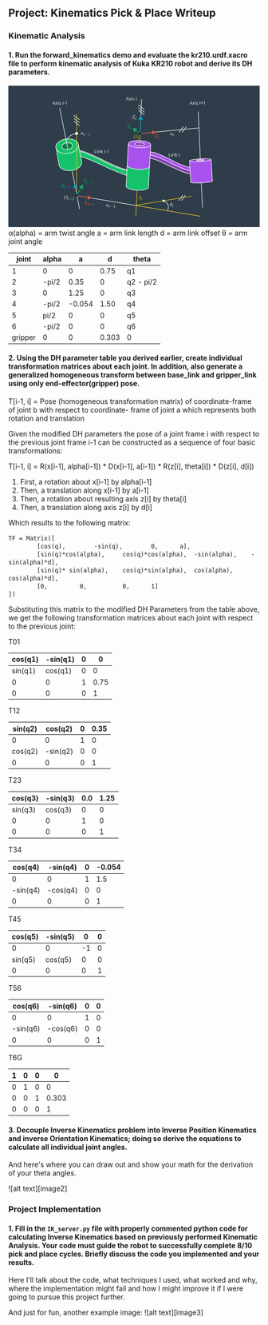 ## Project: Kinematics Pick & Place Writeup

### Kinematic Analysis
#### 1. Run the forward_kinematics demo and evaluate the kr210.urdf.xacro file to perform kinematic analysis of Kuka KR210 robot and derive its DH parameters.

![image](DHparameters.png)
α(alpha) = arm twist angle
a = arm link length
d = arm link offset
θ = arm joint angle


joint | alpha | a | d | theta
--- | --- | --- | --- | ---
1 | 0       | 0     | 0.75  | q1
2 | -pi/2   | 0.35  | 0     | q2 - pi/2
3 |  0      | 1.25  | 0     | q3
4 | -pi/2   |-0.054 | 1.50  | q4
5 |  pi/2   | 0     | 0     | q5
6 | -pi/2   | 0     | 0     | q6
gripper | 0 | 0     | 0.303 | 0

#### 2. Using the DH parameter table you derived earlier, create individual transformation matrices about each joint. In addition, also generate a generalized homogeneous transform between base_link and gripper_link using only end-effector(gripper) pose.

T[i-1, i] = Pose (homogeneous transformation matrix) of coordinate-frame of joint b with respect to
coordinate- frame of joint a which represents both rotation and translation

Given the modified DH parameters the pose of a joint frame i with respect to the previous joint frame i-1 can be constructed as a sequence of four basic transformations:

T[i-1, i]  = R(x[i-1], alpha[i-1]) * D(x[i-1], a[i-1]) * R(z[i], theta[i]) * D(z[i], d[i])
1. First, a rotation about x[i-1] by alpha[i-1]
2. Then, a translation along x[i-1] by a[i-1]
3. Then, a rotation about resulting axis z[i] by theta[i]
4. Then, a translation along axis z[i] by d[i]

Which results to the following matrix:

    TF = Matrix([
            [cos(q), 		-sin(q), 		0, 		a],
    		[sin(q)*cos(alpha), 	cos(q)*cos(alpha), 	-sin(alpha), 	-sin(alpha)*d],
    		[sin(q)* sin(alpha), 	cos(q)*sin(alpha), 	cos(alpha), 	cos(alpha)*d],
    		[0,			0,			0,		1]
    ])
    

Substituting this matrix to the modified DH Parameters from the table above, we get the following transformation matrices about each joint with respect to the previous joint:

T01


cos(q1) | -sin(q1) | 0 | 0  
--- | --- | --- | ---
sin(q1) | cos(q1)|0 | 0     
0 | 0  | 1 |  0.75
0 |  0      | 0  | 1 


T12

sin(q2) |cos(q2) |0 |0.35 
--- | --- | --- | --- 
0 |0 |1 |0 
cos(q2) |-sin(q2)|0 |0 
0 |0 |0 |1 

T23

cos(q3) |-sin(q3)|0.0 |1.25 
--- | --- | --- | --- 
sin(q3) |cos(q3) |0 |0 
0 |0 |1 |0 
0 |0 |0 |1

T34

cos(q4) |-sin(q4)|0 |-0.054 
--- | --- | --- | --- 
0 |0 |1 |1.5 
-sin(q4)|-cos(q4)|0 |0 
0 |0 |0 |1 

T45

cos(q5) |-sin(q5)|0 |0 
--- | --- | --- | --- 
0 |0 |-1 |0 
sin(q5) |cos(q5) |0 |0 
0 |0 |0 |1 

T56

cos(q6) |-sin(q6)|0 |0 
--- | --- | --- | --- 
0 |0 |1 |0 
-sin(q6)|-cos(q6)|0 |0 
0 |0 |0 |1 

T6G

1 |0 |0 |0 
--- | --- | --- | --- 
0 |1 |0 |0 
0 |0 |1 |0.303 
0 |0 |0 |1 




#### 3. Decouple Inverse Kinematics problem into Inverse Position Kinematics and inverse Orientation Kinematics; doing so derive the equations to calculate all individual joint angles.

And here's where you can draw out and show your math for the derivation of your theta angles. 

![alt text][image2]

### Project Implementation

#### 1. Fill in the `IK_server.py` file with properly commented python code for calculating Inverse Kinematics based on previously performed Kinematic Analysis. Your code must guide the robot to successfully complete 8/10 pick and place cycles. Briefly discuss the code you implemented and your results. 


Here I'll talk about the code, what techniques I used, what worked and why, where the implementation might fail and how I might improve it if I were going to pursue this project further.  


And just for fun, another example image:
![alt text][image3]


